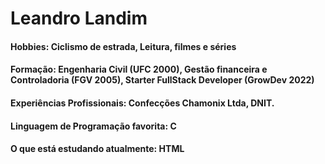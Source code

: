 # Leandro Landim

<h4>Hobbies: Ciclismo de estrada, Leitura, filmes e séries</h4>
<h4><strong>Formação:</strong> Engenharia Civil (UFC 2000), Gestão financeira e Controladoria (FGV 2005), Starter FullStack Developer (GrowDev 2022)
<h4>Experiências Profissionais: Confecções Chamonix Ltda, DNIT.
<h4>Linguagem de Programação favorita: C</h4>
<h4>O que está estudando atualmente: HTML</h4>  
